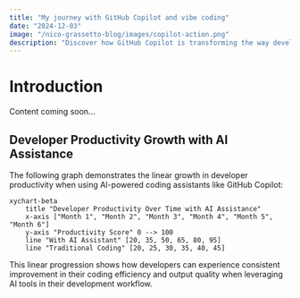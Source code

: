 ```yaml
---
title: "My journey with GitHub Copilot and vibe coding"
date: "2024-12-03"
image: "/nico-grassetto-blog/images/copilot-action.png"
description: "Discover how GitHub Copilot is transforming the way developers write code with AI assistance"
---
```


# Introduction

Content coming soon...

## Developer Productivity Growth with AI Assistance

The following graph demonstrates the linear growth in developer productivity when using AI-powered coding assistants like GitHub Copilot:

```mermaid
xychart-beta
    title "Developer Productivity Over Time with AI Assistance"
    x-axis ["Month 1", "Month 2", "Month 3", "Month 4", "Month 5", "Month 6"]
    y-axis "Productivity Score" 0 --> 100
    line "With AI Assistant" [20, 35, 50, 65, 80, 95]
    line "Traditional Coding" [20, 25, 30, 35, 40, 45]
```

This linear progression shows how developers can experience consistent improvement in their coding efficiency and output quality when leveraging AI tools in their development workflow.
